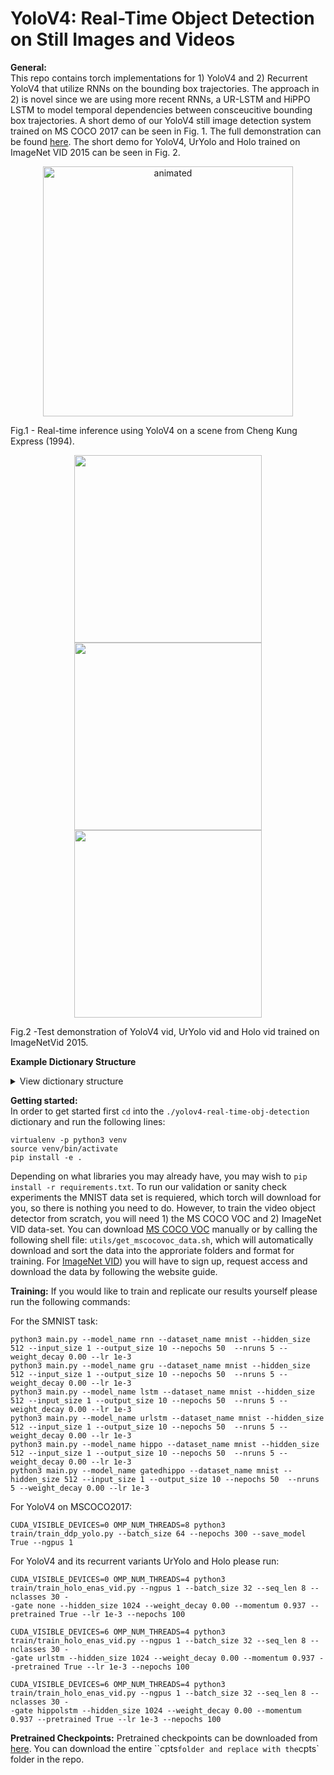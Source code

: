 # YoloV4: Real-Time Object Detection on Still Images and Videos
 
**General:**
<br>
This repo contains torch implementations for 1) YoloV4 and 2) Recurrent YoloV4 that utilize RNNs on the bounding box trajectories. The approach in 2) is novel since we are using more recent RNNs, a UR-LSTM and HiPPO LSTM to model temporal dependencies between consceucitive bounding box trajectories. 
A short demo of our YoloV4 still image detection system trained on MS COCO 2017 can be seen in Fig. 1. The full demonstration can be found [here](https://www.youtube.com/watch?v=KZBLCabnTH4). 
The short demo for YoloV4, UrYolo and Holo trained on ImageNet VID 2015 can be seen in Fig. 2.

<p align="center">
  <img src="figures/yolov4_demo.gif" alt="animated" width="400" height="400" />
  <figcaption>Fig.1 - Real-time inference using YoloV4 on a scene from Cheng Kung Express (1994). </figcaption>
</p>


<p align="center">
<img src="figures/yolov4_vid.gif" width="300"/> <img src="figures/uryolo_vid.gif" width="300"/> <img src="figures/holo_vid.gif" width="300"/>
 <figcaption>Fig.2 -Test demonstration of YoloV4 vid, UrYolo vid and Holo vid trained on ImageNetVid 2015. </figcaption>
</p>

**Example Dictionary Structure**

<details>
<summary style="font-size:14px">View dictionary structure</summary>
<p>

```
.
├── application                # Real time inference tools
    └── __init__.py 
    └── yolo_watches_you.py  		# Yolo inference on webcam or video you choose
├── cpts				# Weights as checkpoint .cpt files
    └── ...
    └── efficentnet_yolov4_mscoco.cpt	# Pretrained yolov4 still-image detector
    └── efficentnet_yolov4_imagenetvid.cpt	# Pretrained yolov4 video detector
├── figures                    # Figures and graphs
    └── ....
├── loss                       # Custom PyTorch loss
    └── __init__.py  		
    └── yolov4_loss.py
├── models                     # Pytorch models
    └── __init__.py  		
    └── rnn.py                 # Rnns in base torch (simple, gru, lstm)
    └── yolov4.py		            # yolov4 architecture in base torch
├── results                    # Result textfiles
    └── ....
├── train                      # Training files
    └── __init__.py  
    └── train_rnn.py
    └── train_yolo.py 
├── utils                      	# Tools and utilities
    └── __init__.py
    └── coco_json_to_yolo.py
    └── create_csv.py
    └── get_mscoco2017.sh
    └── graphs.py
    └── utils.py
├── requierments.txt           		# Python libraries
├── setup.py                   		
├── terminal.ipynb             		# If you want to run experiments from a notebook or on google collab
├── LICENSE
└── README.md
```

</p></details>


**Getting started:**
<br>
In order to get started first `cd` into the `./yolov4-real-time-obj-detection` dictionary and run the following lines:
```
virtualenv -p python3 venv
source venv/bin/activate
pip install -e .
```
Depending on what libraries you may already have, you may wish to `pip install -r requirements.txt`. To run our validation or sanity check experiments the MNIST data set is requiered, which torch will download for you, so there is nothing you need to do. However, to train the video object detector from scratch, you will need 1) the MS COCO VOC and 2) ImageNet VID data-set. You can download [MS COCO VOC]([http://host.robots.ox.ac.uk/pascal/VOC/](https://cocodataset.org/#home)) manually or by calling the following shell file: `utils/get_mscocovoc_data.sh`, which will automatically download and sort the data into the approriate folders and format for training. For [ImageNet VID]([https://www.image-net.org/)) you will have to sign up, request access and download the data by following the website guide.

**Training:**
If you would like to train and replicate our results yourself please run the following commands:

For the SMNIST task:
```
python3 main.py --model_name rnn --dataset_name mnist --hidden_size 512 --input_size 1 --output_size 10 --nepochs 50  --nruns 5 --weight_decay 0.00 --lr 1e-3
python3 main.py --model_name gru --dataset_name mnist --hidden_size 512 --input_size 1 --output_size 10 --nepochs 50  --nruns 5 --weight_decay 0.00 --lr 1e-3
python3 main.py --model_name lstm --dataset_name mnist --hidden_size 512 --input_size 1 --output_size 10 --nepochs 50  --nruns 5 --weight_decay 0.00 --lr 1e-3
python3 main.py --model_name urlstm --dataset_name mnist --hidden_size 512 --input_size 1 --output_size 10 --nepochs 50  --nruns 5 --weight_decay 0.00 --lr 1e-3
python3 main.py --model_name hippo --dataset_name mnist --hidden_size 512 --input_size 1 --output_size 10 --nepochs 50  --nruns 5 --weight_decay 0.00 --lr 1e-3
python3 main.py --model_name gatedhippo --dataset_name mnist --hidden_size 512 --input_size 1 --output_size 10 --nepochs 50  --nruns 5 --weight_decay 0.00 --lr 1e-3
```

For YoloV4 on MSCOCO2017:
```
CUDA_VISIBLE_DEVICES=0 OMP_NUM_THREADS=8 python3 train/train_ddp_yolo.py --batch_size 64 --nepochs 300 --save_model True --ngpus 1
```

For YoloV4 and its recurrent variants UrYolo and Holo please run:
```
CUDA_VISIBLE_DEVICES=0 OMP_NUM_THREADS=4 python3 train/train_holo_enas_vid.py --ngpus 1 --batch_size 32 --seq_len 8 --nclasses 30 -
-gate none --hidden_size 1024 --weight_decay 0.00 --momentum 0.937 --pretrained True --lr 1e-3 --nepochs 100
```
```
CUDA_VISIBLE_DEVICES=6 OMP_NUM_THREADS=4 python3 train/train_holo_enas_vid.py --ngpus 1 --batch_size 32 --seq_len 8 --nclasses 30 -
-gate urlstm --hidden_size 1024 --weight_decay 0.00 --momentum 0.937 --pretrained True --lr 1e-3 --nepochs 100
```
```
CUDA_VISIBLE_DEVICES=6 OMP_NUM_THREADS=4 python3 train/train_holo_enas_vid.py --ngpus 1 --batch_size 32 --seq_len 8 --nclasses 30 -
-gate hippolstm --hidden_size 1024 --weight_decay 0.00 --momentum 0.937 --pretrained True --lr 1e-3 --nepochs 100
```

**Pretrained Checkpoints:**
Pretrained checkpoints can be downloaded from [here](https://drive.google.com/drive/folders/147jOQwUIpgkFESqeyep490xmrdzUTYCe?usp=sharing). You can download the entire ``cpts` folder and replace with the `cpts` folder in the repo.



